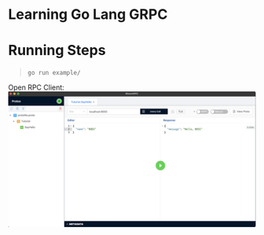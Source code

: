 # Learning Go Lang GRPC

# Running Steps
> ```go run example/```

Open RPC Client: 
![Implement](./Implementation.png)